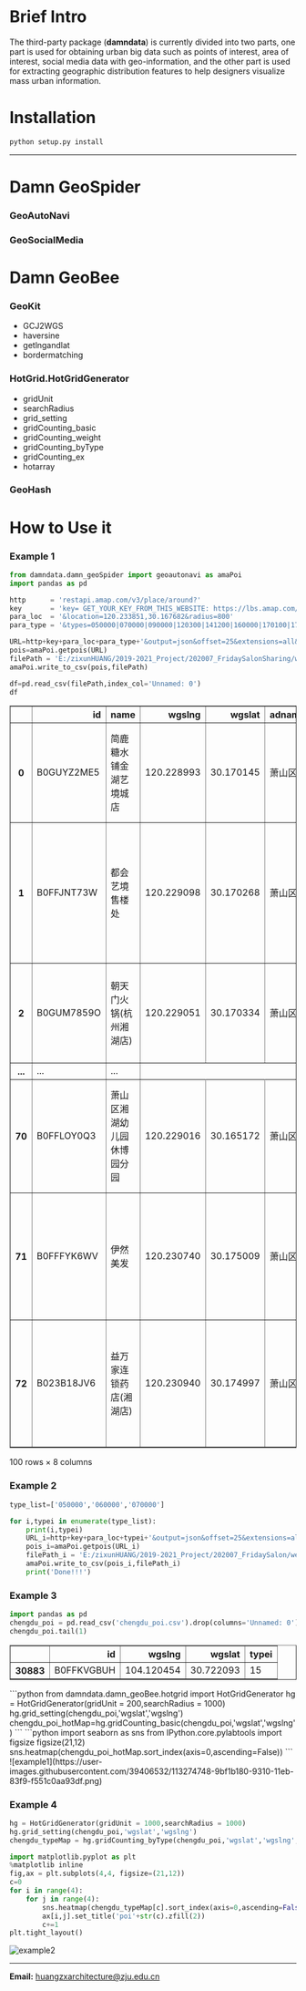 # Brief Intro
The third-party package (**damndata**) is currently divided into two parts, one part is used for obtaining urban big data such as points of interest, area of interest, social media data with geo-information, and the other part is used for extracting geographic distribution features to help designers visualize mass urban information.
# Installation
```python
python setup.py install
```
---
# Damn GeoSpider
### GeoAutoNavi
### GeoSocialMedia
# Damn GeoBee
### GeoKit
- GCJ2WGS
- haversine
- getlngandlat
- bordermatching
### HotGrid.HotGridGenerator
- gridUnit
- searchRadius
- grid_setting
- gridCounting_basic
- gridCounting_weight
- gridCounting_byType
- gridCounting_ex
- hotarray
### GeoHash
# How to Use it
### Example 1
```python
from damndata.damn_geoSpider import geoautonavi as amaPoi
import pandas as pd
```
```python
http      = 'restapi.amap.com/v3/place/around?'
key       = 'key= GET_YOUR_KEY_FROM_THIS_WEBSITE: https://lbs.amap.com/api/'
para_loc  = '&location=120.233851,30.167682&radius=800'
para_type = '&types=050000|070000|090000|120300|141200|160000|170100|170200'
```
```python
URL=http+key+para_loc+para_type+'&output=json&offset=25&extensions=all&page='
pois=amaPoi.getpois(URL)                                                    
filePath = 'E:/zixunHUANG/2019-2021_Project/202007_FridaySalonSharing/week200724/test.csv'
amaPoi.write_to_csv(pois,filePath)                                        
```
```python
df=pd.read_csv(filePath,index_col='Unnamed: 0')
df
```
<div>
<table border="1" class="dataframe">
  <thead>
    <tr style="text-align: right;">
      <th></th>
      <th>id</th>
      <th>name</th>
      <th>wgslng</th>
      <th>wgslat</th>
      <th>adname</th>
      <th>cost</th>
      <th>rating</th>
      <th>type</th>
    </tr>
  </thead>
  <tbody>
    <tr>
      <th>0</th>
      <td>B0GUYZ2ME5</td>
      <td>简鹿糖水铺金湖艺境城店</td>
      <td>120.228993</td>
      <td>30.170145</td>
      <td>萧山区</td>
      <td>16.00</td>
      <td>3.5</td>
      <td>餐饮服务;甜品店;甜品店</td>
    </tr>
    <tr>
      <th>1</th>
      <td>B0FFJNT73W</td>
      <td>都会艺境售楼处</td>
      <td>120.229098</td>
      <td>30.170268</td>
      <td>萧山区</td>
      <td>[]</td>
      <td>[]</td>
      <td>生活服务;生活服务场所;生活服务场所</td>
    </tr>
    <tr>
      <th>2</th>
      <td>B0GUM7859O</td>
      <td>朝天门火锅(杭州湘湖店)</td>
      <td>120.229051</td>
      <td>30.170334</td>
      <td>萧山区</td>
      <td>119.00</td>
      <td>5.0</td>
      <td>餐饮服务;中餐厅;火锅店</td>
    </tr>
    <tr>
      <th>...</th>
      <td>...</td>
      <td>...</td>
    </tr>
    <tr>
      <th>70</th>
      <td>B0FFLOY0Q3</td>
      <td>萧山区湘湖幼儿园休博园分园</td>
      <td>120.229016</td>
      <td>30.165172</td>
      <td>萧山区</td>
      <td>[]</td>
      <td>[]</td>
      <td>科教文化服务;学校;幼儿园</td>
    </tr>
    <tr>
      <th>71</th>
      <td>B0FFFYK6WV</td>
      <td>伊然美发</td>
      <td>120.230740</td>
      <td>30.175009</td>
      <td>萧山区</td>
      <td>85.00</td>
      <td>5.0</td>
      <td>生活服务;美容美发店;美容美发店</td>
    </tr>
    <tr>
      <th>72</th>
      <td>B023B18JV6</td>
      <td>益万家连锁药店(湘湖店)</td>
      <td>120.230940</td>
      <td>30.174997</td>
      <td>萧山区</td>
      <td>[]</td>
      <td>[]</td>
      <td>医疗保健服务;医药保健销售店;药房</td>
    </tr>
  </tbody>
</table>
<p>100 rows × 8 columns</p>
</div>

### Example 2
```python
type_list=['050000','060000','070000']
```
```python
for i,typei in enumerate(type_list):
    print(i,typei)
    URL_i=http+key+para_loc+typei+'&output=json&offset=25&extensions=all&page='
    pois_i=amaPoi.getpois(URL_i)                                                           
    filePath_i = 'E:/zixunHUANG/2019-2021_Project/202007_FridaySalon/week200724/'+str(i).zfill(2)+'.csv'
    amaPoi.write_to_csv(pois_i,filePath_i)                                                 
    print('Done!!!')
```
### Example 3
```python
import pandas as pd
chengdu_poi = pd.read_csv('chengdu_poi.csv').drop(columns='Unnamed: 0')
chengdu_poi.tail(1)
```
<div>
<table border="1" class="dataframe">
  <thead>
    <tr style="text-align: right;">
      <th></th>
      <th>id</th>
      <th>wgslng</th>
      <th>wgslat</th>
      <th>typei</th>
    </tr>
  </thead>
  <tbody>
    <tr>
      <th>30883</th>
      <td>B0FFKVGBUH</td>
      <td>104.120454</td>
      <td>30.722093</td>
      <td>15</td>
    </tr>
  </tbody>
</table>
</div>
```python
from damndata.damn_geoBee.hotgrid import HotGridGenerator
hg = HotGridGenerator(gridUnit = 200,searchRadius = 1000)
hg.grid_setting(chengdu_poi,'wgslat','wgslng')
chengdu_poi_hotMap=hg.gridCounting_basic(chengdu_poi,'wgslat','wgslng')
```
```python
import seaborn as sns
from IPython.core.pylabtools import figsize
figsize(21,12)
sns.heatmap(chengdu_poi_hotMap.sort_index(axis=0,ascending=False))
```
![example1](https://user-images.githubusercontent.com/39406532/113274748-9bf1b180-9310-11eb-83f9-f551c0aa93df.png)

### Example 4
```python
hg = HotGridGenerator(gridUnit = 1000,searchRadius = 1000)
hg.grid_setting(chengdu_poi,'wgslat','wgslng')
chengdu_typeMap = hg.gridCounting_byType(chengdu_poi,'wgslat','wgslng','typei')
```
```python
import matplotlib.pyplot as plt
%matplotlib inline
fig,ax = plt.subplots(4,4, figsize=(21,12))
c=0
for i in range(4):
    for j in range(4):
        sns.heatmap(chengdu_typeMap[c].sort_index(axis=0,ascending=False),ax=ax[i,j])
        ax[i,j].set_title('poi'+str(c).zfill(2))
        c+=1
plt.tight_layout()
```
![example2](https://user-images.githubusercontent.com/39406532/113274997-dd825c80-9310-11eb-95b6-3abc37ae069d.png)

---
**Email:** huangzxarchitecture@zju.edu.cn

